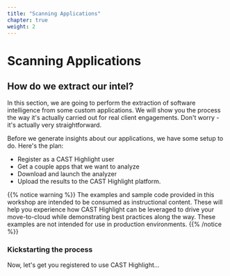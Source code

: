 ```yaml
---
title: "Scanning Applications"
chapter: true
weight: 2
---
```


# Scanning Applications

## How do we extract our intel? 

In this section, we are going to perform the extraction of software intelligence from some custom applications. We will show you the process the way it's actually carried out for real client engagements. Don't worry - it's actually very straightforward. 

Before we generate insights about our applications, we have some setup to do. Here's the plan:

- Register as a CAST Highlight user
- Get a couple apps that we want to analyze
- Download and launch the analyzer
- Upload the results to the CAST Highlight platform.

{{% notice warning %}}
The examples and sample code provided in this workshop are intended to be consumed as instructional content. These will help you experience how CAST Highlight can be leveraged to drive your move-to-cloud while demonstrating best practices along the way. These examples are not intended for use in production environments.
{{% /notice %}}

### Kickstarting the process
Now, let's get you registered to use CAST Highlight...


